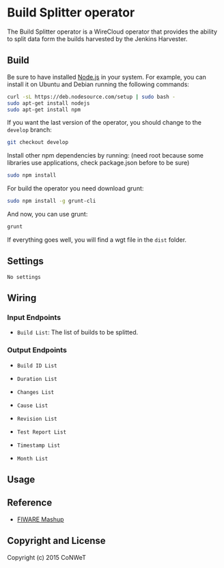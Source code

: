 Build Splitter operator
======================

The Build Splitter operator is a WireCloud operator that provides the ability to split data form the builds harvested by the Jenkins Harvester.

Build
-----

Be sure to have installed [Node.js](http://node.js) in your system. For example, you can install it on Ubuntu and Debian running the following commands:

```bash
curl -sL https://deb.nodesource.com/setup | sudo bash -
sudo apt-get install nodejs
sudo apt-get install npm
```

If you want the last version of the operator, you should change to the `develop` branch:

```bash
git checkout develop
```

Install other npm dependencies by running: (need root because some libraries use applications, check package.json before to be sure)

```bash
sudo npm install
```

For build the operator you need download grunt:

```bash
sudo npm install -g grunt-cli
```

And now, you can use grunt:

```bash
grunt
```

If everything goes well, you will find a wgt file in the `dist` folder.

## Settings

`No settings`

## Wiring

### Input Endpoints

- `Build List`: The list of builds to be splitted.

### Output Endpoints

- `Build ID List`

- `Duration List`

- `Changes List`

- `Cause List`

- `Revision List`

- `Test Report List`

- `Timestamp List`

- `Month List`

## Usage


## Reference

- [FIWARE Mashup](https://mashup.lab.fiware.org/)

## Copyright and License

Copyright (c) 2015 CoNWeT
